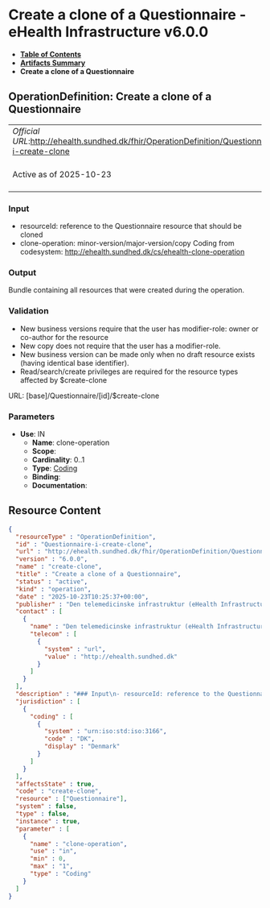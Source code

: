 # Create a clone of a Questionnaire - eHealth Infrastructure v6.0.0

* [**Table of Contents**](toc.md)
* [**Artifacts Summary**](artifacts.md)
* **Create a clone of a Questionnaire**

## OperationDefinition: Create a clone of a Questionnaire 

| | |
| :--- | :--- |
| *Official URL*:http://ehealth.sundhed.dk/fhir/OperationDefinition/Questionnaire-i-create-clone | *Version*:6.0.0 |
| Active as of 2025-10-23 | *Computable Name*:create-clone |

 

### Input

 
* resourceId: reference to the Questionnaire resource that should be cloned
* clone-operation: minor-version/major-version/copy Coding from codesystem: http://ehealth.sundhed.dk/cs/ehealth-clone-operation
 

### Output

 
Bundle containing all resources that were created during the operation. 

### Validation

 
* New business versions require that the user has modifier-role: owner or co-author for the resource
* New copy does not require that the user has a modifier-role.
* New business version can be made only when no draft resource exists (having identical base identifier).
* Read/search/create privileges are required for the resource types affected by $create-clone
 

URL: [base]/Questionnaire/[id]/$create-clone

### Parameters

* **Use**: IN
  * **Name**: clone-operation
  * **Scope**: 
  * **Cardinality**: 0..1
  * **Type**: [Coding](http://hl7.org/fhir/R4/datatypes.html#Coding)
  * **Binding**: 
  * **Documentation**: 



## Resource Content

```json
{
  "resourceType" : "OperationDefinition",
  "id" : "Questionnaire-i-create-clone",
  "url" : "http://ehealth.sundhed.dk/fhir/OperationDefinition/Questionnaire-i-create-clone",
  "version" : "6.0.0",
  "name" : "create-clone",
  "title" : "Create a clone of a Questionnaire",
  "status" : "active",
  "kind" : "operation",
  "date" : "2025-10-23T10:25:37+00:00",
  "publisher" : "Den telemedicinske infrastruktur (eHealth Infrastructure)",
  "contact" : [
    {
      "name" : "Den telemedicinske infrastruktur (eHealth Infrastructure)",
      "telecom" : [
        {
          "system" : "url",
          "value" : "http://ehealth.sundhed.dk"
        }
      ]
    }
  ],
  "description" : "### Input\n- resourceId: reference to the Questionnaire resource that should be cloned\n- clone-operation: minor-version/major-version/copy Coding from codesystem: http://ehealth.sundhed.dk/cs/ehealth-clone-operation \n\n### Output\nBundle containing all resources that were created during the operation.\n\n### Validation\n- New business versions require that the user has modifier-role: owner or co-author for the resource\n- New copy does not require that the user has a modifier-role.\n- New business version can be made only when no draft resource exists (having identical base identifier).\n- Read/search/create privileges are required for the resource types affected by $create-clone\n",
  "jurisdiction" : [
    {
      "coding" : [
        {
          "system" : "urn:iso:std:iso:3166",
          "code" : "DK",
          "display" : "Denmark"
        }
      ]
    }
  ],
  "affectsState" : true,
  "code" : "create-clone",
  "resource" : ["Questionnaire"],
  "system" : false,
  "type" : false,
  "instance" : true,
  "parameter" : [
    {
      "name" : "clone-operation",
      "use" : "in",
      "min" : 0,
      "max" : "1",
      "type" : "Coding"
    }
  ]
}

```
